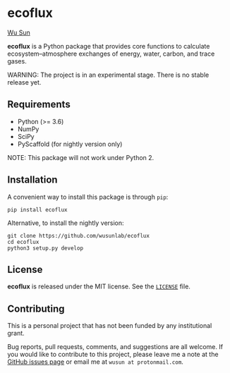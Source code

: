# ecoflux

[Wu Sun](http://wusun.name)

**ecoflux** is a Python package that provides core functions to calculate
ecosystem–atmosphere exchanges of energy, water, carbon, and trace gases.

WARNING: The project is in an experimental stage. There is no stable release
yet.

## Requirements

* Python (>= 3.6)
* NumPy
* SciPy
* PyScaffold (for nightly version only)

NOTE: This package will not work under Python 2.

## Installation

A convenient way to install this package is through `pip`:

```shell
pip install ecoflux
```

Alternative, to install the nightly version:

```shell
git clone https://github.com/wusunlab/ecoflux
cd ecoflux
python3 setup.py develop
```

## License

**ecoflux** is released under the MIT license. See the [`LICENSE`](./LICENSE)
file.

## Contributing

This is a personal project that has not been funded by any institutional grant.

Bug reports, pull requests, comments, and suggestions are all welcome. If you
would like to contribute to this project, please leave me a note at the
[GitHub issues page](https://github.com/wusunlab/ecoflux/issues) or email me at
`wusun at protonmail.com`.
